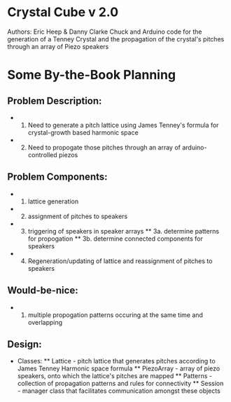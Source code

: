 Crystal Cube v 2.0
==================
Authors: Eric Heep & Danny Clarke
Chuck and Arduino code for the generation of a Tenney Crystal and the propagation of the crystal's pitches through an array of Piezo speakers

Some By-the-Book Planning
=========================
Problem Description:
--------------------
* 1. Need to generate a pitch lattice using James Tenney's formula for crystal-growth based harmonic space
* 2. Need to propogate those pitches through an array of arduino-controlled piezos

Problem Components:
-------------------
* 1. lattice generation
* 2. assignment of pitches to speakers
* 3. triggering of speakers in speaker arrays 
** 3a. determine patterns for propogation
** 3b. determine connected components for speakers
* 4. Regeneration/updating of lattice and reassignment of pitches to speakers

Would-be-nice:
--------------
* 1. multiple propogation patterns occuring at the same time and overlapping

Design:
-------
* Classes:
** Lattice - pitch lattice that generates pitches according to James Tenney Harmonic space formula
** PiezoArray - array of piezo speakers, onto which the lattice's pitches are mapped
** Patterns - collection of propagation patterns and rules for connectivity
** Session - manager class that facilitates communication amongst these objects

